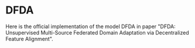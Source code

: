 # DFDA
Here is the official implementation of the model DFDA in paper "DFDA: Unsupervised Multi-Source Federated Domain Adaptation via Decentralized Feature Alignment".
